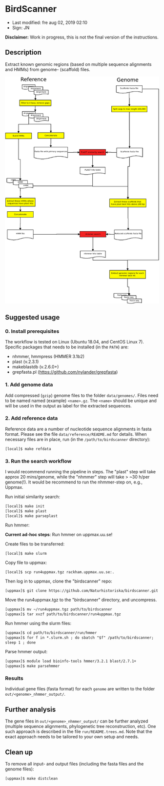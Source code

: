 # BirdScanner

- Last modified: fre aug 02, 2019  02:10
- Sign: JN

**Disclaimer:** Work in progress, this is not the final version of the instructions.

## Description

Extract known genomic regions (based on multiple sequence alignments and HMMs) from genome- (scaffold) files.

![Workflow](doc/workflow/Diagram1.png)

## Suggested usage

### 0. Install prerequisites

The workflow is tested on Linux (Ubuntu 18.04, and CentOS Linux 7).
Specific packages that needs to be installed (in the `PATH`) are:
- nhmmer, hmmpress (HMMER 3.1b2)
- plast (v.2.3.1)
- makeblastdb (v.2.6.0+)
- grepfasta.pl (https://github.com/nylander/grepfasta)

### 1. Add genome data

Add compressed (`gzip`) genome files to the folder `data/genomes/`.
Files need to be named named (example) `<name>.gz`. The `<name>` should
be unique and will be used in the output as label for the extracted
sequences.

### 2. Add reference data

Reference data are a number of nucleotide sequence alignments in fasta format.
Please see the file `data/reference/README.md` for details.
When necessary files are in place, run (in the `/path/to/birdscanner` directory):

    [local]$ make refdata

### 3. Run the search workflow

I would recommend running the pipeline in steps. The "plast" step will
take approx 20 mins/genome, while the "nhmmer" step will take > ~30 h/per genome(!).
It would be recommend to run the nhmmer-step on, e.g., Uppmax.

Run initial similarity search:

    [local]$ make init
    [local]$ make plast
    [local]$ make parseplast

Run hmmer:

**Current ad-hoc steps**: Run hmmer on uppmax.uu.se!

Create files to be transferred:

    [local]$ make slurm

Copy file to uppmax:

    [local]$ scp run4uppmax.tgz rackham.uppmax.uu.se:.

Then log in to uppmax, clone the "birdscanner" repo:

    [uppmax]$ git clone https://github.com/Naturhistoriska/birdscanner.git

Move the run4uppmax.tgz to the "birdscanner" directory, and uncompress.

    [uppmax]$ mv ~/run4uppmax.tgz path/to/birdscanner
    [uppmax]$ tar xvzf path/to/birdscanner/run4uppmax.tgz

Run hmmer using the slurm files:

    [uppmax]$ cd path/to/birdscanner/run/hmmer
    [uppmax]$ for f in *.slurm.sh ; do sbatch "$f" /path/to/birdscanner; sleep 1 ; done

Parse hmmer output:

    [uppmax]$ module load bioinfo-tools hmmer/3.2.1 blast/2.7.1+
    [uppmax]$ make parsehmmer

### Results

Individual gene files (fasta format) for each `genome` are written to the folder
`out/<genome>_nhmmer_output/`.

## Further analysis

The gene files in `out/<genome>_nhmmer_output/` can be further analyzed 
(multiple sequence alignments, phylogenetic tree reconstruction, etc).
One such approach is described in the file `run/README.trees.md`. Note
that the exact approach needs to be tailored to your own setup and needs.

## Clean up

To remove all input- and output files (including the fasta files and the genome files):

    [uppmax]$ make distclean

